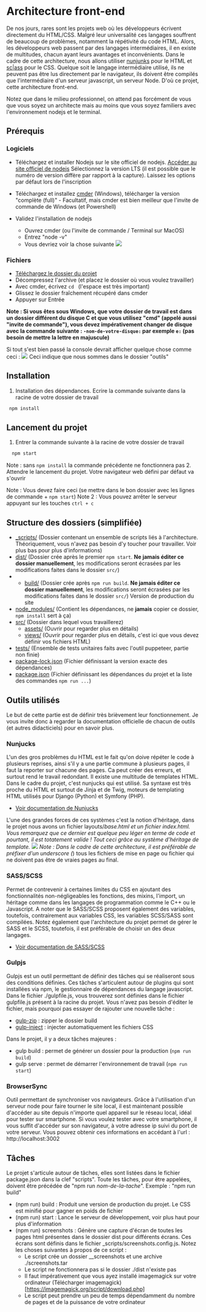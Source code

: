 # Architecture front-end

De nos jours, rares sont les projets web où les développeurs écrivent directement du HTML/CSS. Malgré leur universalité ces langages souffrent de beaucoup de problèmes, notamment la répétivité du code HTML. Alors, les développeurs web passent par des langages intermédiaires, il en existe de multitudes, chacun ayant leurs avantages et inconvénients. Dans le cadre de cette architecture, nous allons utiliser [nunjunks](https://mozilla.github.io/nunjucks/) pour le HTML et [sc|ass](https://sass-lang.com/) pour le CSS. Quelque soit le langage intermédiaire utilisé, ils ne peuvent pas être lus directement par le navigateur, ils doivent être compilés que l'intermédiaire d'un serveur javascript, un serveur Node. D'où ce projet, cette architecture front-end.

Notez que dans le milieu professionnel, on attend pas forcément de vous que vous soyez un architecte mais au moins que vous soyez familiers avec l'environnement nodejs et le terminal.

## Prérequis

### Logiciels
- Téléchargez et installer Nodejs sur le site officiel de nodejs. [Accéder au site officiel de nodejs](https://nodejs.org/en/)
  Sélectionnez la version LTS (il est possible que le numéro de version diffère par rapport à la capture). Laissez les options par défaut lors de l'inscription

- Téléchargez et installez [cmder](https://cmder.net/) (Windows), télécharger la version "complète (full)" - Facultatif, mais cmder est bien meilleur que l'invite de commande de Windows (et Powershell)
- Validez l'installation de nodejs
  - Ouvrez cmder (ou l'invite de commande / Terminal sur MacOS)
  - Entrez "node -v"
  - Vous devriez voir la chose suivante
  ![](_sources-LISEZ-MOI/cmder.jpg)

### Fichiers
- [Téléchargez le dossier du projet](https://downgit.github.io/#/home?url=https://github.com/DanYellow/cours/tree/main/integration-web-s2/outils/archi-fe)
- Décompressez l'archive (et placez le dossier où vous voulez travailler)
- Avec cmder, écrivez `cd ` (l'espace est très important)
- Glissez le dossier fraîchement récupéré dans cmder
- Appuyer sur Entrée

**Note : Si vous êtes sous Windows, que votre dossier de travail est dans un dossier différent du disque C et que vous utilisez "cmd" (appelé aussi "invite de commande"), vous devez impérativement changer de disque avec la commande suivante : `-nom-de-votre-disque:` par exemple `e:` (pas besoin de mettre la lettre en majuscule)**

Si tout s'est bien passé la console devrait afficher quelque chose comme ceci :
![](_sources-LISEZ-MOI/chemin-change.png)
Ceci indique que nous sommes dans le dossier "outils"

## Installation
1. Installation des dépendances. Ecrire la commande suivante dans la racine de votre dossier de travail
  ```sh
   npm install
  ```

## Lancement du projet
1. Entrer la commande suivante à la racine de votre dossier de travail
  ```sh
    npm start
  ```
  Note : sans `npm install` la commande précédente ne fonctionnera pas
2. Attendre le lancement du projet. Votre navigateur web défini par défaut va s'ouvrir

Note : Vous devez faire ceci (se mettre dans le bon dossier avec les lignes de commande + `npm start`)
Note 2 : Vous pouvez arrêter le serveur appuyant sur les touches `ctrl + c`

## Structure des dossiers (simplifiée)
* [_scripts/](.\archi-fe\dist) (Dossier contenant un ensemble de scripts liés à l'architecture. Théoriquement, vous n'avez pas besoin d'y toucher pour travailler. Voir plus bas pour plus d'informations)
* [dist/](.\archi-fe\dist) (Dossier crée après le premier `npm start`. **Ne jamais éditer ce dossier manuellement**, les modifications seront écrasées par les modifications faites dans le dossier `src/`)
* * [build/](.\archi-fe\build) (Dossier crée après `npm run build`. **Ne jamais éditer ce dossier manuellement**, les modifications seront écrasées par les modifications faites dans le dossier `src/`) Version de production du site
* [node_modules/](.\archi-fe\node_modules) (Contient les dépendances, ne **jamais** copier ce dossier, `npm install` sert à ça)
* [src/](.\archi-fe\src) (Dossier dans lequel vous travaillerez)
  * [assets/](.\archi-fe\src\assets) (Ouvrir pour regarder plus en détails)
  * [views/](.\archi-fe\src\views) (Ouvrir pour regarder plus en détails, c'est ici que vous devez définir vos fichiers HTML)
* [tests/](.\archi-fe\tests) (Ensemble de tests unitaires faits avec l'outil puppeteer, partie non finie)
* [package-lock.json](.\archi-fe\package-lock.json) (Fichier définissant la version exacte des dépendances)
* [package.json](.\archi-fe\package.json) (Fichier définissant les dépendances du projet et la liste des commandes `npm run ...`)

## Outils utilisés
Le but de cette partie est de définir très brièvement leur fonctionnement. Je vous invite donc à regarder la documentation officielle de chacun de outils (et autres didacticiels) pour en savoir plus.

### Nunjucks
L'un des gros problèmes du HTML est le fait qu'on doive répéter le code à plusieurs reprises, ainsi s'il y a une partie commune à plusieurs pages, il faut la reporter sur chacune des pages. Ca peut créer des erreurs, et surtout rend le travail redondant. Il existe une multitude de templates HTML. Dans le cadre du projet, c'est nunjucks qui est utilisé. Sa syntaxe est très proche du HTML et surtout de Jinja et de Twig, moteurs de templating HTML utilisés pour Django (Python) et Symfony (PHP).
* [Voir documentation de Nunjucks](https://mozilla.github.io/nunjucks/)
  
L'une des grandes forces de ces systèmes c'est la notion d'héritage, dans le projet nous avons un fichier layouts/_base.html et un fichier index.html. Vous remarquez que ce dernier est quelque peu léger en terme de code et pourtant, il est totatement valide ! Tout ceci grâce au système d'héritage de template.
![](_sources-LISEZ-MOI/nunjucks.jpg)
Note : Dans le cadre de cette architecture, il est préférable de préfixer d'un underscore (_) tous les fichiers de mise en page ou fichier qui ne doivent pas être de vraies pages au final.


### SASS/SCSS
Permet de contrevenir à certaines limites du CSS en ajoutant des fonctionnalités non-négligeables les fonctions, des mixins, l'import, un héritage comme dans les langages de programmation comme le C++ ou le Javascript. A noter que le SASS/SCSS proposent également des variables, toutefois, contrairement aux variables CSS, les variables SCSS/SASS sont compilées.
Notez également que l'architecture du projet permet de gérer le SASS et le SCSS, toutefois, il est préférable de choisir un des deux langages.
* [Voir documentation de SASS/SCSS](https://sass-lang.com/)

### Gulpjs
Gulpjs est un outil permettant de définir des tâches qui se réaliseront sous des conditions définies. Ces tâches s'articulent autour de plugins qui sont installées via npm, le gestionnaire de dépendances du langage javascript. Dans le fichier ./gulpfile.js, vous trouverez  sont définies dans le fichier gulpfile.js présent à la racine du projet. Vous n'avez pas besoin d'éditer le fichier, mais pourquoi pas essayer de rajouter une nouvelle tâche :
* [gulp-zip](https://github.com/sindresorhus/gulp-zip) : zipper le dossier build
* [gulp-inject](https://www.npmjs.com/package/gulp-inject) : injecter automatiquement les fichiers CSS

Dans le projet, il y a deux tâches majeures :
* gulp build : permet de générer un dossier pour la production (`npm run build`)
* gulp serve : permet de démarrer l'environnement de travail (`npm run start`)

### BrowserSync
Outil permettant de synchroniser vos navigateurs. Grâce à l'utilisation d'un serveur node pour faire tourner le site local, il est maintenant possible d'accéder au site depuis n'importe quel appareil sur le réseau local, idéal pour tester sur smartphone. Si vous voulez tester avec votre smartphone, il vous suffit d'accéder sur son navigateur, à votre adresse ip suivi du port de votre serveur. Vous pouvez obtenir ces informations en accédant à l'url : http://localhost:3002

## Tâches
Le projet s'articule autour de tâches, elles sont listées dans le fichier package.json dans la clef "scripts". Toute les tâches, pour être appelées, doivent être précédée de "npm run _nom-de-la-tache_". Exemple : "npm run build"
* (npm run) build : Produit une version de production du projet. Le CSS est minifié pour gagner en poids de fichier
* (npm run) start : Lance le serveur de développement, voir plus haut pour plus d'information
* (npm run) screenshots : Génère une capture d'écran de toutes les pages html présentes dans le dossier dist pour différents écrans. Ces écrans sont définis dans le fichier _scripts/screenshots.config.js. Notez les choses suivantes à propos de ce script :
  * Le script crée un dossier __screenshots et une archive ./screenshots.tar
  * Le script ne fonctionnera pas si le dossier ./dist n'existe pas
  * Il faut impérativement que vous ayez installé imagemagick sur votre ordinateur (Télécharger imagemagick)[https://imagemagick.org/script/download.php]
  * Le script peut prendre un peu de temps dépendamment du nombre de pages et de la puissance de votre ordinateur